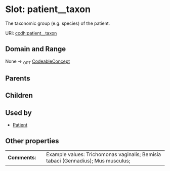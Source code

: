 
# Slot: patient__taxon


The taxonomic group (e.g. species) of the patient.

URI: [ccdh:patient__taxon](https://example.org/ccdh/patient__taxon)


## Domain and Range

None ->  <sub>OPT</sub> [CodeableConcept](CodeableConcept.md)

## Parents


## Children


## Used by

 * [Patient](Patient.md)

## Other properties

|  |  |  |
| --- | --- | --- |
| **Comments:** | | Example values: Trichomonas vaginalis; Bemisia tabaci (Gennadius); Mus musculus;  |

